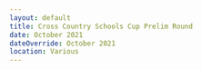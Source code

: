 ```yaml
---
layout: default
title: Cross Country Schools Cup Prelim Round
date: October 2021
dateOverride: October 2021
location: Various
---
```

